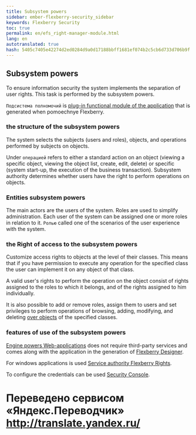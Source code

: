 ```yaml
--- 
title: Subsystem powers 
sidebar: ember-flexberry-security_sidebar 
keywords: Flexberry Security 
toc: true 
permalink: en/efs_right-manager-module.html 
lang: en 
autotranslated: true 
hash: 5405c7405e42274d2ed0284d9a0d17188bbff1681ef074b2c5cb6d733d706b9f 
--- 
```


## Subsystem powers 

To ensure information security the system implements the separation of user rights. This task is performed by the subsystem powers. 

`Подсистема полномочий` is [plug-in functional module of the application](fd_prototype-creation.html) that is generated when pomoechnye Flexberry. 

### the structure of the subsystem powers 

The system selects the subjects (users and roles), objects, and operations performed by subjects on objects. 

Under `операцией` refers to either a standard action on an object (viewing a specific object, viewing the object list, create, edit, delete) or specific (system start-up, the execution of the business transaction). Subsystem authority determines whether users have the right to perform operations on objects. 

### Entities subsystem powers 

The main actors are the users of the system. Roles are used to simplify administration. Each user of the system can be assigned one or more roles in relation to it. `Ролью` called one of the scenarios of the user experience with the system. 

### the Right of access to the subsystem powers 

Customize access rights to objects at the level of their classes. This means that if you have permission to execute any operation for the specified class the user can implement it on any object of that class. 

A valid user's rights to perform the operation on the object consist of rights assigned to the roles to which it belongs, and of the rights assigned to him individually. 

It is also possible to add or remove roles, assign them to users and set privileges to perform operations of browsing, adding, modifying, and deleting [over objects](efs_security-rights-objects.html) of the specified classes. 

### features of use of the subsystem powers 

[Engine powers Web-applications](fa_right-manager.html) does not require third-party services and comes along with the application in the generation of [Flexberry Designer](fd_landing_page.html). 

For windows applications is used [Service authority Flexberry Rights](efs_security-legacy-services.html). 

To configure the credentials can be used [Security Console](efs_security-console.html). 



 # Переведено сервисом «Яндекс.Переводчик» http://translate.yandex.ru/